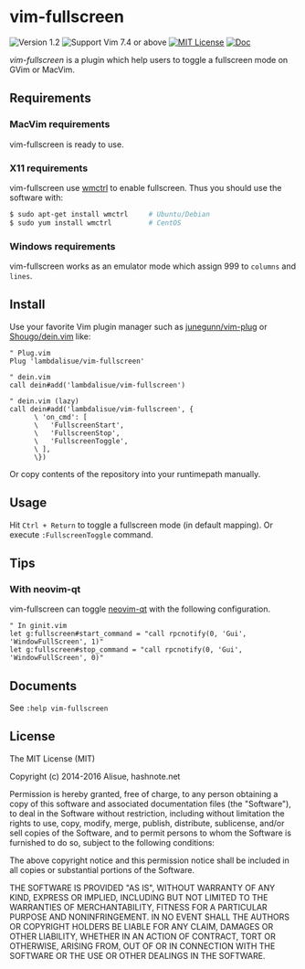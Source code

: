 vim-fullscreen
==================
![Version 1.2](https://img.shields.io/badge/version-1.2-yellow.svg?style=flat-square) ![Support Vim 7.4 or above](https://img.shields.io/badge/support-Vim%207.4%20or%20above-yellowgreen.svg?style=flat-square) [![MIT License](https://img.shields.io/badge/license-MIT-blue.svg?style=flat-square)](LICENSE) [![Doc](https://img.shields.io/badge/doc-%3Ah%20vim--fullscreen-orange.svg?style=flat-square)](doc/vim-fullscreen.txt) 

*vim-fullscreen* is a plugin which help users to toggle a fullscreen mode on
GVim or MacVim.

Requirements
---------------

### MacVim requirements
vim-fullscreen is ready to use.

### X11 requirements
vim-fullscreen use 
[wmctrl](http://tomas.styblo.name/wmctrl/) to enable fullscreen.
Thus you should use the software with:

```sh
$ sudo apt-get install wmctrl     # Ubuntu/Debian
$ sudo yum install wmctrl         # CentOS
```

### Windows requirements
vim-fullscreen works as an emulator mode which assign 999 to `columns` and `lines`.


Install
----------
Use your favorite Vim plugin manager such as [junegunn/vim-plug] or [Shougo/dein.vim] like:

```vim
" Plug.vim
Plug 'lambdalisue/vim-fullscreen'

" dein.vim
call dein#add('lambdalisue/vim-fullscreen')

" dein.vim (lazy)
call dein#add('lambdalisue/vim-fullscreen', {
      \ 'on_cmd': [
      \   'FullscreenStart',
      \   'FullscreenStop',
      \   'FullscreenToggle',
      \ ],
      \})
```

Or copy contents of the repository into your runtimepath manually.

[junegunn/vim-plug]: https://github.com/junegunn/vim-plug
[Shougo/dein.vim]: https://github.com/Shougo/dein.vim


Usage
----------
Hit `Ctrl + Return` to toggle a fullscreen mode (in default mapping).
Or execute `:FullscreenToggle` command.


Tips
----------

### With neovim-qt

vim-fullscreen can toggle [neovim-qt](https://github.com/equalsraf/neovim-qt) with the following configuration.

```vim
" In ginit.vim
let g:fullscreen#start_command = "call rpcnotify(0, 'Gui', 'WindowFullScreen', 1)"
let g:fullscreen#stop_command = "call rpcnotify(0, 'Gui', 'WindowFullScreen', 0)"
```

Documents
----------
See `:help vim-fullscreen`


License
-------------------------------------------------------------------------------
The MIT License (MIT)

Copyright (c) 2014-2016 Alisue, hashnote.net

Permission is hereby granted, free of charge, to any person obtaining a copy
of this software and associated documentation files (the "Software"), to deal
in the Software without restriction, including without limitation the rights
to use, copy, modify, merge, publish, distribute, sublicense, and/or sell
copies of the Software, and to permit persons to whom the Software is
furnished to do so, subject to the following conditions:

The above copyright notice and this permission notice shall be included in
all copies or substantial portions of the Software.

THE SOFTWARE IS PROVIDED "AS IS", WITHOUT WARRANTY OF ANY KIND, EXPRESS OR
IMPLIED, INCLUDING BUT NOT LIMITED TO THE WARRANTIES OF MERCHANTABILITY,
FITNESS FOR A PARTICULAR PURPOSE AND NONINFRINGEMENT. IN NO EVENT SHALL THE
AUTHORS OR COPYRIGHT HOLDERS BE LIABLE FOR ANY CLAIM, DAMAGES OR OTHER
LIABILITY, WHETHER IN AN ACTION OF CONTRACT, TORT OR OTHERWISE, ARISING FROM,
OUT OF OR IN CONNECTION WITH THE SOFTWARE OR THE USE OR OTHER DEALINGS IN
THE SOFTWARE.
